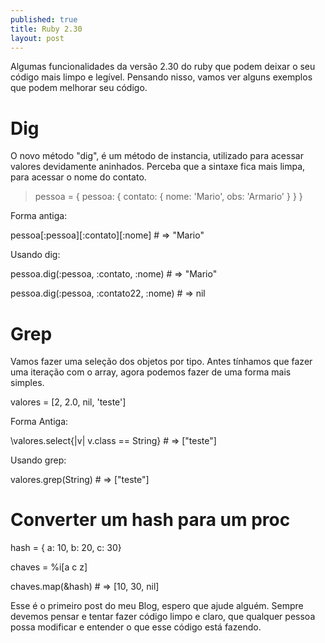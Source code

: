 ```yaml
---
published: true
title: Ruby 2.30
layout: post
---
```

Algumas funcionalidades da versão 2.30 do ruby que podem deixar o seu código mais limpo e legível. Pensando nisso, vamos ver alguns exemplos que podem melhorar seu código.

# Dig

O novo método "dig", é um método de instancia, utilizado para acessar valores devidamente aninhados. Perceba que a sintaxe fica mais limpa, para acessar o nome do contato.

> pessoa = {
      pessoa: {
         contato: {
            nome: 'Mario',
            obs:  'Armario'
         }
      }
   }

Forma antiga: 

> 
pessoa[:pessoa][:contato][:nome] # => "Mario"

Usando dig:

> 
pessoa.dig(:pessoa, :contato, :nome)  # => "Mario"
> 
pessoa.dig(:pessoa, :contato22, :nome) # => nil


# Grep

Vamos fazer uma seleção dos objetos por tipo. Antes tínhamos que fazer uma iteração com o array, agora podemos fazer de uma forma mais simples.

> 
valores = [2, 2.0, nil, 'teste']

Forma Antiga:

> 
\valores.select{|v| v.class == String} # => ["teste"]

Usando grep:

> 
valores.grep(String) # => ["teste"]


# Converter um hash para um proc

> 
hash = { a: 10, b: 20, c: 30}
> 
chaves = %i[a c z]

> 
chaves.map(&hash) # => [10, 30, nil]


Esse é o primeiro post do meu Blog, espero que ajude alguém. Sempre devemos pensar e tentar fazer código limpo e claro, que qualquer pessoa possa modificar e entender o que esse código está fazendo.